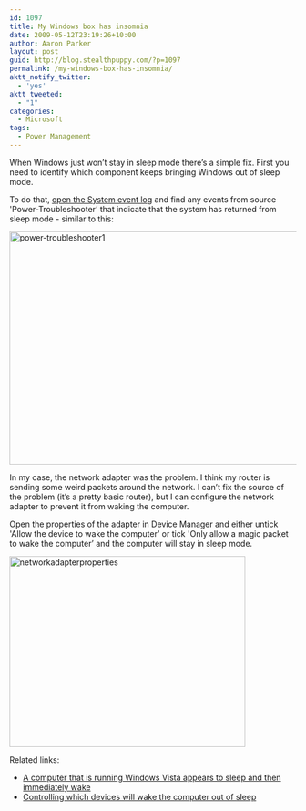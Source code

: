 ```yaml
---
id: 1097
title: My Windows box has insomnia
date: 2009-05-12T23:19:26+10:00
author: Aaron Parker
layout: post
guid: http://blog.stealthpuppy.com/?p=1097
permalink: /my-windows-box-has-insomnia/
aktt_notify_twitter:
  - 'yes'
aktt_tweeted:
  - "1"
categories:
  - Microsoft
tags:
  - Power Management
---
```

When Windows just won&#8217;t stay in sleep mode there&#8217;s a simple fix. First you need to identify which component keeps bringing Windows out of sleep mode.

To do that, [open the System event log](http://support.microsoft.com/kb/308427) and find any events from source 'Power-Troubleshooter&#8217; that indicate that the system has returned from sleep mode - similar to this:

<img class="alignnone size-full wp-image-1098" title="power-troubleshooter1" src="http://stealthpuppy.com/wp-content/uploads/2009/05/power-troubleshooter1.png" alt="power-troubleshooter1" width="590" height="409" srcset="https://stealthpuppy.com/wp-content/uploads/2009/05/power-troubleshooter1.png 590w, https://stealthpuppy.com/wp-content/uploads/2009/05/power-troubleshooter1-150x103.png 150w, https://stealthpuppy.com/wp-content/uploads/2009/05/power-troubleshooter1-300x207.png 300w" sizes="(max-width: 590px) 100vw, 590px" /> 

In my case, the network adapter was the problem. I think my router is sending some weird packets around the network. I can&#8217;t fix the source of the problem (it&#8217;s a pretty basic router), but I can configure the network adapter to prevent it from waking the computer.

Open the properties of the adapter in Device Manager and either untick 'Allow the device to wake the computer&#8217; or tick 'Only allow a magic packet to wake the computer&#8217; and the computer will stay in sleep mode.

<img class="alignnone size-full wp-image-1099" title="networkadapterproperties" src="http://stealthpuppy.com/wp-content/uploads/2009/05/networkadapterproperties.png" alt="networkadapterproperties" width="414" height="335" srcset="https://stealthpuppy.com/wp-content/uploads/2009/05/networkadapterproperties.png 414w, https://stealthpuppy.com/wp-content/uploads/2009/05/networkadapterproperties-150x121.png 150w, https://stealthpuppy.com/wp-content/uploads/2009/05/networkadapterproperties-300x242.png 300w" sizes="(max-width: 414px) 100vw, 414px" /> 

Related links:

  * [A computer that is running Windows Vista appears to sleep and then immediately wake](http://support.microsoft.com/kb/927821)
  * [Controlling which devices will wake the computer out of sleep](http://blogs.msdn.com/oldnewthing/archive/2008/02/13/7658352.aspx)